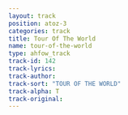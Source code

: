 ```yaml
---
layout: track
position: atoz-3
categories: track
title: Tour Of The World
name: tour-of-the-world
type: ahfow_track
track-id: 142
track-lyrics: 
track-author: 
track-sort: "TOUR OF THE WORLD"
track-alpha: T
track-original: 
---
```

